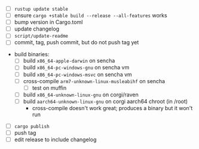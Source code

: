 * [ ] `rustup update stable`
* [ ] ensure `cargo +stable build --release --all-features` works
* [ ] bump version in Cargo.toml
* [ ] update changelog
* [ ] `script/update-readme`
* [ ] commit, tag, push commit, but do not push tag yet
* build binaries:
  * [ ] build `x86_64-apple-darwin` on sencha
  * [ ] build `x86_64-pc-windows-gnu` on sencha vm
  * [ ] build `x86_64-pc-windows-msvc` on sencha vm
  * [ ] cross-compile `arm7-unknown-linux-musleabihf` on sencha
    * [ ] test on muffin
  * [ ] build `x86_64-unknown-linux-gnu` on corgi/raven
  * [ ] build `aarch64-unknown-linux-gnu` on corgi aarch64 chroot (in /root)
    * cross-compile doesn't work great; produces a binary but it won't run
* [ ] `cargo publish`
* [ ] push tag
* [ ] edit release to include changelog
